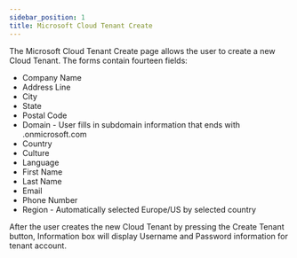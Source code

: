 ```yaml
---
sidebar_position: 1
title: Microsoft Cloud Tenant Create
---
```


The Microsoft Cloud Tenant Create page allows the user to create a new Cloud Tenant.
The forms contain fourteen fields:

- Company Name
- Address Line
- City
- State
- Postal Code
- Domain - User fills in subdomain information that ends with .onmicrosoft.com
- Country
- Culture
- Language
- First Name
- Last Name
- Email
- Phone Number
- Region - Automatically selected Europe/US by selected country

After the user creates the new Cloud Tenant by pressing the Create Tenant button, Information box will display Username and Password information for tenant account.

